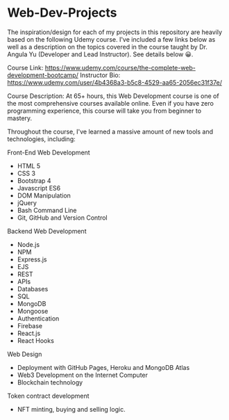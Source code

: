 # Web-Dev-Projects
The inspiration/design for each of my projects in this repository are heavily based on the following Udemy course. I've included a few links below as well as a description on the topics covered in the course taught by Dr. Angula Yu (Developer and Lead Instructor). See details below 😀.

Course Link: https://www.udemy.com/course/the-complete-web-development-bootcamp/
Instructor Bio: https://www.udemy.com/user/4b4368a3-b5c8-4529-aa65-2056ec31f37e/

Course Description:
At 65+ hours, this Web Development course is one of the most comprehensive courses available online. Even if you have zero programming experience, this course will take you from beginner to mastery. 

Throughout the course, I've learned a massive amount of new tools and technologies, including:

Front-End Web Development
 - HTML 5
 - CSS 3
 - Bootstrap 4
 - Javascript ES6
 - DOM Manipulation
 - jQuery
 - Bash Command Line
 - Git, GitHub and Version Control

Backend Web Development
 - Node.js
 - NPM
 - Express.js
 - EJS
 - REST
 - APIs
 - Databases
 - SQL
 - MongoDB
 - Mongoose
 - Authentication
 - Firebase
 - React.js
 - React Hooks

Web Design
 - Deployment with GitHub Pages, Heroku and MongoDB Atlas
 - Web3 Development on the Internet Computer
 - Blockchain technology

Token contract development
 - NFT minting, buying and selling logic.
